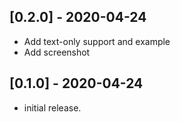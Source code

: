 ## [0.2.0] - 2020-04-24

- Add text-only support and example
- Add screenshot

## [0.1.0] - 2020-04-24

- initial release.
